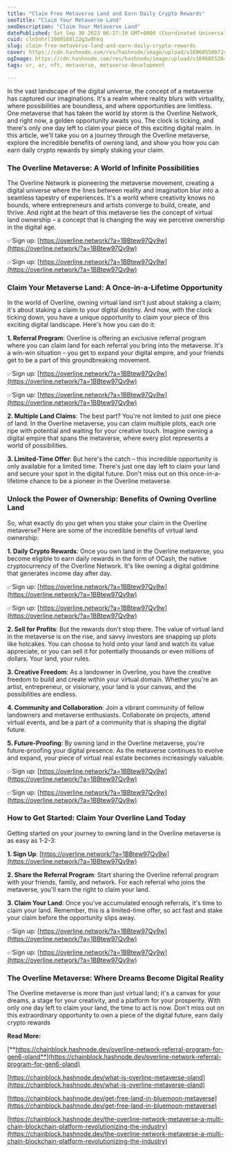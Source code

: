 ```yaml
---
title: "Claim Free Metaverse Land and Earn Daily Crypto Rewards"
seoTitle: "Claim Your Metaverse Land"
seoDescription: "Claim Your Metaverse Land"
datePublished: Sat Sep 30 2023 06:27:10 GMT+0000 (Coordinated Universal Time)
cuid: cln5nhrl1000508l22g3w9hkq
slug: claim-free-metaverse-land-and-earn-daily-crypto-rewards
cover: https://cdn.hashnode.com/res/hashnode/image/upload/v1696055007246/1de7dde1-5dfe-473a-aa19-d7cdccb64111.png
ogImage: https://cdn.hashnode.com/res/hashnode/image/upload/v1696055204092/36527449-13c7-44ff-a28e-4a25681025b2.png
tags: vr, ar, nft, metaverse, metaverse-development

---
```


In the vast landscape of the digital universe, the concept of a metaverse has captured our imaginations. It's a realm where reality blurs with virtuality, where possibilities are boundless, and where opportunities are limitless. One metaverse that has taken the world by storm is the Overline Network, and right now, a golden opportunity awaits you. The clock is ticking, and there's only one day left to claim your piece of this exciting digital realm. In this article, we'll take you on a journey through the Overline metaverse, explore the incredible benefits of owning land, and show you how you can earn daily crypto rewards by simply staking your claim.

### **The Overline Metaverse: A World of Infinite Possibilities**

The Overline Network is pioneering the metaverse movement, creating a digital universe where the lines between reality and imagination blur into a seamless tapestry of experiences. It's a world where creativity knows no bounds, where entrepreneurs and artists converge to build, create, and thrive. And right at the heart of this metaverse lies the concept of virtual land ownership – a concept that is changing the way we perceive ownership in the digital age.

✅Sign up: [https://overline.network/?a=1BBtew97Qv9w](https://overline.network/?a=1BBtew97Qv9w)

✅Sign up: [https://overline.network/?a=1BBtew97Qv9w](https://overline.network/?a=1BBtew97Qv9w)

### **Claim Your Metaverse Land: A Once-in-a-Lifetime Opportunity**

In the world of Overline, owning virtual land isn't just about staking a claim; it's about staking a claim to your digital destiny. And now, with the clock ticking down, you have a unique opportunity to claim your piece of this exciting digital landscape. Here's how you can do it:

**1\. Referral Program**: Overline is offering an exclusive referral program where you can claim land for each referral you bring into the metaverse. It's a win-win situation – you get to expand your digital empire, and your friends get to be a part of this groundbreaking movement.

✅Sign up: [https://overline.network/?a=1BBtew97Qv9w](https://overline.network/?a=1BBtew97Qv9w)

✅Sign up: [https://overline.network/?a=1BBtew97Qv9w](https://overline.network/?a=1BBtew97Qv9w)

**2\. Multiple Land Claims**: The best part? You're not limited to just one piece of land. In the Overline metaverse, you can claim multiple plots, each one ripe with potential and waiting for your creative touch. Imagine owning a digital empire that spans the metaverse, where every plot represents a world of possibilities.

**3\. Limited-Time Offer**: But here's the catch – this incredible opportunity is only available for a limited time. There's just one day left to claim your land and secure your spot in the digital future. Don't miss out on this once-in-a-lifetime chance to be a pioneer in the Overline metaverse.

### **Unlock the Power of Ownership: Benefits of Owning Overline Land**

So, what exactly do you get when you stake your claim in the Overline metaverse? Here are some of the incredible benefits of virtual land ownership:

**1\. Daily Crypto Rewards**: Once you own land in the Overline metaverse, you become eligible to earn daily rewards in the form of OCash, the native cryptocurrency of the Overline Network. It's like owning a digital goldmine that generates income day after day.

✅Sign up: [https://overline.network/?a=1BBtew97Qv9w](https://overline.network/?a=1BBtew97Qv9w)

✅Sign up: [https://overline.network/?a=1BBtew97Qv9w](https://overline.network/?a=1BBtew97Qv9w)

**2\. Sell for Profits**: But the rewards don't stop there. The value of virtual land in the metaverse is on the rise, and savvy investors are snapping up plots like hotcakes. You can choose to hold onto your land and watch its value appreciate, or you can sell it for potentially thousands or even millions of dollars. Your land, your rules.

**3\. Creative Freedom**: As a landowner in Overline, you have the creative freedom to build and create within your virtual domain. Whether you're an artist, entrepreneur, or visionary, your land is your canvas, and the possibilities are endless.

**4\. Community and Collaboration**: Join a vibrant community of fellow landowners and metaverse enthusiasts. Collaborate on projects, attend virtual events, and be a part of a community that is shaping the digital future.

**5\. Future-Proofing**: By owning land in the Overline metaverse, you're future-proofing your digital presence. As the metaverse continues to evolve and expand, your piece of virtual real estate becomes increasingly valuable.

✅Sign up: [https://overline.network/?a=1BBtew97Qv9w](https://overline.network/?a=1BBtew97Qv9w)

✅Sign up: [https://overline.network/?a=1BBtew97Qv9w](https://overline.network/?a=1BBtew97Qv9w)

### **How to Get Started: Claim Your Overline Land Today**

Getting started on your journey to owning land in the Overline metaverse is as easy as 1-2-3:

**1\. Sign Up**: [https://overline.network/?a=1BBtew97Qv9w](https://overline.network/?a=1BBtew97Qv9w)

**2\. Share the Referral Program**: Start sharing the Overline referral program with your friends, family, and network. For each referral who joins the metaverse, you'll earn the right to claim your land.

**3\. Claim Your Land**: Once you've accumulated enough referrals, it's time to claim your land. Remember, this is a limited-time offer, so act fast and stake your claim before the opportunity slips away.

✅Sign up: [https://overline.network/?a=1BBtew97Qv9w](https://overline.network/?a=1BBtew97Qv9w)

✅Sign up: [https://overline.network/?a=1BBtew97Qv9w](https://overline.network/?a=1BBtew97Qv9w)

### **The Overline Metaverse: Where Dreams Become Digital Reality**

The Overline metaverse is more than just virtual land; it's a canvas for your dreams, a stage for your creativity, and a platform for your prosperity. With only one day left to claim your land, the time to act is now. Don't miss out on this extraordinary opportunity to own a piece of the digital future, earn daily crypto rewards

**Read More:**

[**https://chainblock.hashnode.dev/overline-network-referral-program-for-gen6-oland**](https://chainblock.hashnode.dev/overline-network-referral-program-for-gen6-oland)

[https://chainblock.hashnode.dev/what-is-overline-metaverse-oland](https://chainblock.hashnode.dev/what-is-overline-metaverse-oland)

[https://chainblock.hashnode.dev/get-free-land-in-bluemoon-metaverse](https://chainblock.hashnode.dev/get-free-land-in-bluemoon-metaverse)

[https://chainblock.hashnode.dev/the-overline-network-metaverse-a-multi-chain-blockchain-platform-revolutionizing-the-industry](https://chainblock.hashnode.dev/the-overline-network-metaverse-a-multi-chain-blockchain-platform-revolutionizing-the-industry)
